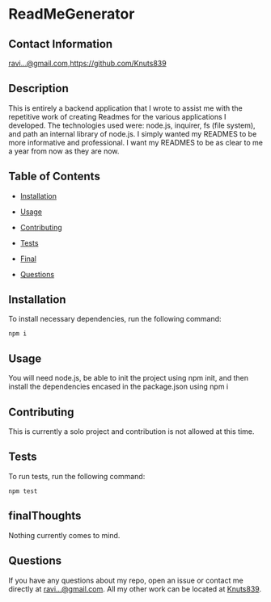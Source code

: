 # ReadMeGenerator

## Contact Information

ravi...@gmail.com,https://github.com/Knuts839

## Description

This is entirely a backend application that I wrote to assist me with the repetitive work of creating Readmes for the various applications I developed. The technologies used were: node.js, inquirer, fs (file system), and path an internal library of node.js.
I simply wanted my READMES to be more informative and professional. I want my READMES to be as clear to me a year from now as they are now.

## Table of Contents 

* [Installation](#installation)

* [Usage](#usage)

* [Contributing](#contributing)

* [Tests](#tests)

* [Final](#finalThoughts)

* [Questions](#questions)


## Installation

To install necessary dependencies, run the following command:

```
npm i
```

## Usage

You will need node.js, be able to init the project using npm init, and then install the dependencies encased in the package.json using npm i


  
## Contributing

This is currently a solo project and contribution is not allowed at this time.

## Tests

To run tests, run the following command:

```
npm test
```

## finalThoughts 


Nothing currently comes to mind.


## Questions

If you have any questions about my repo, open an issue or contact me directly at ravi...@gmail.com. All my other work can be located at [Knuts839](https://github.com/Knuts839/).

